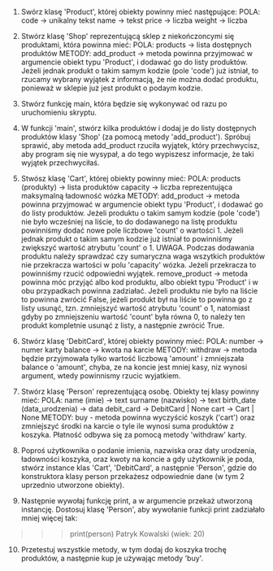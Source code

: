
1. Swórz klasę 'Product', której obiekty powinny mieć następujące:
POLA:
code -> unikalny tekst
name -> tekst
price -> liczba
weight -> liczba

2. Stwórz klasę 'Shop' reprezentującą sklep z niekończoncymi się produktami, 	która powinna mieć:
POLA:
products -> lista dostępnych produktów
METODY:
add_product -> metoda powinna przyjmować w argumencie obiekt typu 'Product', i dodawać go do listy produktów. Jeżeli jednak produkt o takim samym kodzie (pole 'code') już istniał, to rzucamy wybrany wyjątek z informacją, że nie można dodać produktu, ponieważ w sklepie już jest produkt o podaym kodzie.

3. Stwórz funkcję main, która będzie się wykonywać od razu po uruchomieniu skryptu.

4. W funkcji 'main', stwórz kilka produktów i dodaj je do listy dostępnych produktów klasy 'Shop' (za pomocą metody 'add_product'). Spróbuj sprawić, aby metoda add_product rzuciła wyjątek, który przechwycisz, aby program się nie wysypał, a do tego wypiszesz informacje, że taki wyjątek przechwyciłaś.

5. Stwósz klasę 'Cart', której obiekty powinny mieć:
POLA:
products (produkty) -> lista produktów
capacity -> liczba reprezentująca maksymalną ładowność wózka
METODY:
add_product -> metoda powinna przyjmować w argumencie obiekt typu 'Product', i dodawać go do listy produktów. Jeżeli produktu o takim samym kodzie (pole 'code') nie było wcześniej na liście, to do dodawanego na listę produktu powinniśmy dodać nowe pole liczbowe 'count' o wartości 1. Jeżeli jednak produkt o takim samym kodzie już istniał to powinniśmy zwiększyć wartość atrybutu 'count' o 1.
UWAGA. Podczas dodawania produktu należy sprawdzać czy sumaryczna waga wszytkich produktów nie przekracza wartości w polu 'capacity' wózka. Jeżeli przekracza to powinniśmy rzucić odpowiedni wyjątek. 
remove_product -> metoda powinna móc przyjąć albo kod produktu, albo obiekt typu 'Product' i w obu przypadkach powinna zadziałać. Jeżeli produktu nie było na liście to powinna zwrócić False, jeżeli produkt był na liście to powinna go z listy usunąć, tzn. zmniejszyć wartość atrybutu 'count' o 1, natomiast gdyby po zmniejszeniu wartość 'count' była równa 0, to należy ten produkt kompletnie usunąć z listy, a następnie zwrócić True.




6. Stwórz klasę 'DebitCard', której obiekty powinny mieć:
POLA:
number -> numer karty
balance -> kwota na karcie
METODY:
withdraw -> metoda będzie przyjmowała tylko wartość liczbową 'amount' i zmniejszała balance o 'amount', chyba, ze na koncie jest mniej kasy, niz wynosi argument, wtedy powinnismy rzucic wyjatkiem.



7. Stwórz klasę 'Person' reprezentującą osobę. Obiekty tej klasy powinny mieć:
POLA:
name (imie) -> text
surname (nazwisko) -> text
birth_date (data_urodzenia) -> data
debit_card -> DebitCard | None
cart -> Cart | None
METODY:
buy - metoda powinna wyczyścić koszyk ('cart') oraz zmniejszyć środki na karcie o tyle ile wynosi suma produktów z koszyka. Płatność odbywa się za pomocą metody 'withdraw' karty.


8. Poproś użytkownika o podanie imienia, nazwiska oraz daty urodzenia, ładowności koszyka, oraz kwoty na koncie a gdy użytkownik je poda, stwórz instance klas 'Cart', 'DebitCard', a następnie 'Person', gdzie do konstruktora klasy person przekażesz odpowiednie dane (w tym 2 uprzednio utworzone obiekty).

9. Następnie wywołaj funkcję print, a w argumencie przekaż utworzoną instancję.
Dostosuj klasę 'Person', aby wywołanie funkcji print zadziałało mniej więcej tak:

>>> print(person)
Patryk Kowalski (wiek: 20)

10. Przetestuj wszystkie metody, w tym dodaj do koszyka trochę produktów, a następnie kup je używając metody 'buy'.


